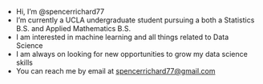 - Hi, I’m @spencerrichard77
- I’m currently a UCLA undergraduate student pursuing a both a Statistics B.S. and Applied Mathematics B.S.
- I am interested in machine learning and all things related to Data Science
- I am always on looking for new opportunities to grow my data science skills
- You can reach me by email at spencerrichard77@gmail.com

<!---
spencerrichard77/spencerrichard77 is a ✨ special ✨ repository because its `README.md` (this file) appears on your GitHub profile.
You can click the Preview link to take a look at your changes.
--->
